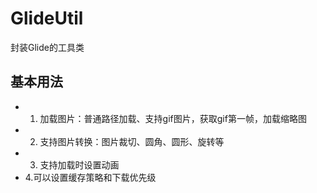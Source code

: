 # GlideUtil
封装Glide的工具类

## 基本用法
* 1. 加载图片：普通路径加载、支持gif图片，获取gif第一帧，加载缩略图
* 2. 支持图片转换：图片裁切、圆角、圆形、旋转等
* 3. 支持加载时设置动画
* 4.可以设置缓存策略和下载优先级

